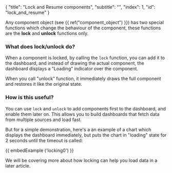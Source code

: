 <meta>
{
	"title": "Lock and Resume components",
	"subtitle": "",
	"index": 1,
	"id": "lock_and_resume"
}
</meta>

Any component object (see {{ ref("component_object") }}) has two special functions which change the behaviour of the component, these functions are the **lock** and **unlock** functions only.

### What does lock/unlock do?

When a component is locked, by calling the `lock` function, you can add it to the dashboard, and instead of drawing the actual component, the dashboard displays a "Loading" indicator over the component.

When you call "unlock" function, it immediately draws the full component and restores it like the original state.

### How is this useful?

You can use `lock` and `unlock` to add components first to the dashboard, and enable them later on. This allows you to build dashboards that fetch data from multiple sources and load fast.

But for a simple demonstration, here's a an example of a chart which displays the dashboard immediately, but puts the chart in "loading" state for 2 seconds until the timeout is called:

{{ embedExample ('locking0') }}

We will be covering more about how locking can help you load data in a later article.